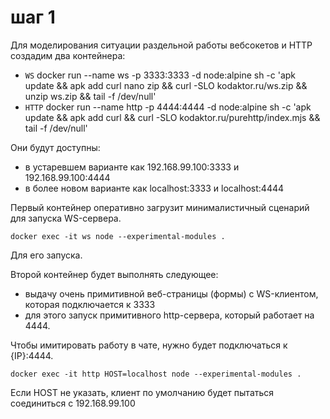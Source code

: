 # шаг 1

Для моделирования ситуации раздельной работы вебсокетов и HTTP создадим два контейнера:
- `WS` docker run --name ws -p 3333:3333 -d node:alpine sh -c 'apk update && apk add curl nano zip && curl -SLO kodaktor.ru/ws.zip && unzip ws.zip && tail -f /dev/null'
- `HTTP` docker run --name http -p 4444:4444 -d node:alpine sh -c 'apk update && apk add curl && curl -SLO kodaktor.ru/purehttp/index.mjs  && tail -f /dev/null'

Они будут доступны:
- в устаревшем варианте как 192.168.99.100:3333 и 192.168.99.100:4444
- в более новом варианте как localhost:3333 и localhost:4444

Первый контейнер оперативно загрузит минималистичный сценарий для запуска WS-сервера.

```
docker exec -it ws node --experimental-modules .
```
Для его запуска.

Второй контейнер будет выполнять следующее:
- выдачу очень примитивной веб-страницы (формы) с WS-клиентом, которая подключается к 3333
- для этого запуск примитивного http-сервера, который работает на 4444.

Чтобы имитировать работу в чате, нужно будет подключаться к {IP}:4444.

```
docker exec -it http HOST=localhost node --experimental-modules .
```

Если HOST не указать, клиент по умолчанию будет пытаться соединиться с 192.168.99.100





